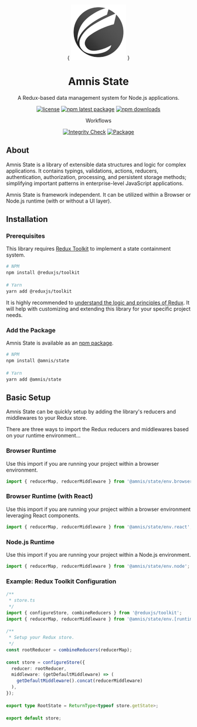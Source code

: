 <div align="center">

{
<img width="150" hight="150" src="static/amnis-logo-256.png" alt="Amnis logo" />
}

</div>

<h1 align="center">Amnis State</h1>

<p align="center">
  A Redux-based data management system for Node.js applications.
</p>

<div align="center">

[![license](https://img.shields.io/badge/license-MIT-blue.svg)](https://github.com/amnis-dev/amnis-state/blob/main/LICENSE)
[![npm latest package](https://img.shields.io/npm/v/@amnis/state/latest.svg)](https://www.npmjs.com/package/@amnis/state)
[![npm downloads](https://img.shields.io/npm/dm/@amnis/state.svg)](https://www.npmjs.com/package/@amnis/state)

Workflows

[![Integrity Check](https://github.com/amnis-dev/amnis-state/actions/workflows/integrity-check.yml/badge.svg)](https://github.com/amnis-dev/amnis-state/actions/workflows/integrity-check.yml)
[![Package](https://github.com/amnis-dev/amnis-state/actions/workflows/package.yml/badge.svg)](https://github.com/amnis-dev/amnis-state/actions/workflows/package.yml)

</div>

## About

Amnis State is a library of extensible data structures and logic for complex applications. It contains typings, validations, actions, reducers, authentication, authorization, processing, and persistent storage methods; simplifying important patterns in enterprise-level JavaScript applications.

Amnis State is framework independent. It can be utilized within a Browser or Node.js runtime (with or without a UI layer).

## Installation

### Prerequisites

This library requires [Redux Toolkit](https://github.com/reduxjs/redux-toolkit) to implement a state containment system.

```sh
# NPM
npm install @reduxjs/toolkit

# Yarn
yarn add @reduxjs/toolkit
```

It is highly recommended to [understand the logic and principles of Redux](https://redux.js.org/introduction/getting-started). It will help with customizing and extending this library for your specific project needs.

### Add the Package

Amnis State is available as an [npm package](https://www.npmjs.com/package/@amnis/state).

```sh
# NPM
npm install @amnis/state

# Yarn
yarn add @amnis/state
```

## Basic Setup

Amnis State can be quickly setup by adding the library's reducers and middlewares to your Redux store.

There are three ways to import the Redux reducers and middlewares based on your runtime environment...

### Browser Runtime

Use this import if you are running your project within a browser environment.

```typescript
import { reducerMap, reducerMiddleware } from '@amnis/state/env.browser';
```

### Browser Runtime (with React)

Use this import if you are running your project within a browser environment leveraging React components.

```typescript
import { reducerMap, reducerMiddleware } from '@amnis/state/env.react';
```

### Node.js Runtime

Use this import if you are running your project within a Node.js environment.

```typescript
import { reducerMap, reducerMiddleware } from '@amnis/state/env.node';
```

### Example: Redux Toolkit Configuration

```typescript
/**
 * store.ts
 */
import { configureStore, combineReducers } from '@reduxjs/toolkit';
import { reducerMap, reducerMiddleware } from '@amnis/state/env.[runtime]';

/**
 * Setup your Redux store.
 */
const rootReducer = combineReducers(reducerMap);

const store = configureStore({
  reducer: rootReducer,
  middleware: (getDefaultMiddleware) => (
    getDefaultMiddleware().concat(reducerMiddleware)
  ),
});

export type RootState = ReturnType<typeof store.getState>;

export default store;
```